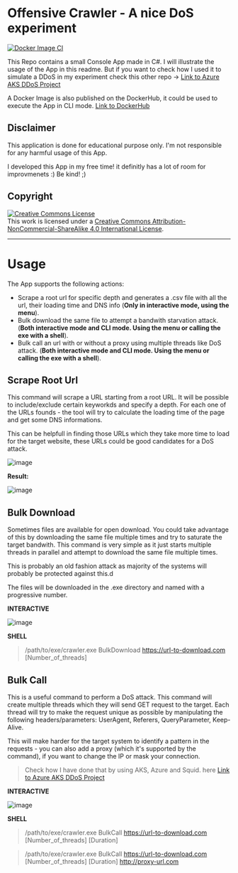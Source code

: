 # Offensive Crawler - A nice DoS experiment

[![Docker Image CI](https://github.com/alessiofilippin/Just-Another-Boring-Crawler/actions/workflows/docker-image.yml/badge.svg)](https://github.com/alessiofilippin/Just-Another-Boring-Crawler/actions/workflows/docker-image.yml)

This Repo contains a small Console App made in C#. I will illustrate the usage of the App in this readme. But if you want to check how I used it to simulate a DDoS in my experiment check this other repo -> [Link to Azure AKS DDoS Project](LINK)

A Docker Image is also published on the DockerHub, it could be used to execute the App in CLI mode. [Link to DockerHub](https://hub.docker.com/repository/docker/alessiofilippin/just-another-boring-crawler-cli)

## Disclaimer

This application is done for educational purpose only. I'm not responsible for any harmful usage of this App.

I developed this App in my free time! it definitly has a lot of room for improvmenets :) Be kind! ;)

## Copyright

<a rel="license" href="http://creativecommons.org/licenses/by-nc-sa/4.0/"><img alt="Creative Commons License" style="border-width:0" src="https://i.creativecommons.org/l/by-nc-sa/4.0/88x31.png" /></a><br />This work is licensed under a <a rel="license" href="http://creativecommons.org/licenses/by-nc-sa/4.0/">Creative Commons Attribution-NonCommercial-ShareAlike 4.0 International License</a>.

<hr> 

# Usage

The App supports the following actions:

- Scrape a root url for specific depth and generates a .csv file with all the url, their loading time and DNS info (**Only in interactive mode, using the menu**).
- Bulk download the same file to attempt a bandwith starvation attack. (**Both interactive mode and CLI mode. Using the menu or calling the exe with a shell**).
- Bulk call an url with or without a proxy using multiple threads like DoS attack. (**Both interactive mode and CLI mode. Using the menu or calling the exe with a shell**).

## Scrape Root Url

This command will scrape a URL starting from a root URL. It will be possible to include/exclude certain keyworkds and specify a depth.
For each one of the URLs founds - the tool will try to calculate the loading time of the page and get some DNS informations.

This can be helpfull in finding those URLs which they take more time to load for the target website, these URLs could be good candidates for a DoS attack.

![image](https://user-images.githubusercontent.com/47082128/192241313-ce73e536-2f0f-49ae-be7f-b1d317dbd7c2.png)

**Result:**

![image](https://user-images.githubusercontent.com/47082128/192243717-4449289e-f8e7-4055-9e53-503dbf577589.png)

## Bulk Download

Sometimes files are available for open download. You could take advantage of this by downloading the same file multiple times and try to saturate the target bandwith.
This command is very simple as it just starts multiple threads in parallel and attempt to download the same file multiple times.

This is probably an old fashion attack as majority of the systems will probably be protected against this.d

The files will be downloaded in the .exe directory and named with a progressive number.

**INTERACTIVE**

![image](https://user-images.githubusercontent.com/47082128/192243931-5918fee9-bb25-4cd1-b579-431eece33286.png)

**SHELL**

> /path/to/exe/crawler.exe BulkDownload https://url-to-download.com [Number_of_threads]

## Bulk Call

This is a useful command to perform a DoS attack. This command will create multiple threads which they will send GET request to the target.
Each thread will try to make the request unique as possible by manipulating the following headers/parameters: UserAgent, Referers, QueryParameter, Keep-Alive.

This will make harder for the target system to identify a pattern in the requests - you can also add a proxy (which it's supported by the command), if you want to change the IP or mask your connection.

> Check how I have done that by using AKS, Azure and Squid. here [Link to Azure AKS DDoS Project](LINK)

**INTERACTIVE**

![image](https://user-images.githubusercontent.com/47082128/192244057-c97adc0a-382c-4bba-9bd8-36d2eda8e1c8.png)

**SHELL**

> /path/to/exe/crawler.exe BulkCall https://url-to-download.com [Number_of_threads] [Duration]

> /path/to/exe/crawler.exe BulkCall https://url-to-download.com [Number_of_threads] [Duration] http://proxy-url.com
